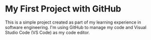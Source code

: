 # My First Project with GitHub
This is a simple project created as part of my learning experience in software engineering. I'm using GitHub to manage my code and Visual Studio Code (VS Code) as my code editor.
